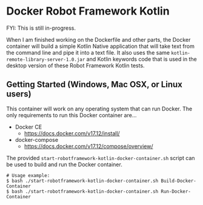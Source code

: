 # Docker Robot Framework Kotlin

FYI: This is still in-progress.

When I am finished working on the Dockerfile and other parts, the Docker container will build a simple Kotlin Native application that will take text from the command line and pipe it into a text file. It also uses the same `kotlin-remote-library-server-1.0.jar` and Kotlin keywords code that is used in the desktop version of these Robot Framework Kotlin tests.

## Getting Started (Windows, Mac OSX, or Linux users)
This container will work on any operating system that can run Docker. The only requirements to run this Docker container are...
- Docker CE
  - https://docs.docker.com/v17.12/install/
- docker-compose
  - https://docs.docker.com/v17.12/compose/overview/

The provided `start-robotframework-kotlin-docker-container.sh` script can be used to build and run the Docker container.
```
# Usage example:
$ bash ./start-robotframework-kotlin-docker-container.sh Build-Docker-Container
$ bash ./start-robotframework-kotlin-docker-container.sh Run-Docker-Container
```
